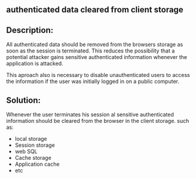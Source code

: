 ## authenticated data cleared from client storage

## Description:

All authenticated data should be removed from the browsers storage as soon as
the session is terminated. This reduces the possibility that a potential attacker gains
sensitive authenticated information whenever the application is attacked.

This aproach also is necessary to disable unauthenticated users to access the information
if the user was initially logged in on a public computer.

## Solution:

Whenever the user terminates his session al sensitive authenticated information should be 
cleared from the browser in the client storage. such as:

* local storage
* Session storage
* web SQL
* Cache storage
* Application cache
* etc
